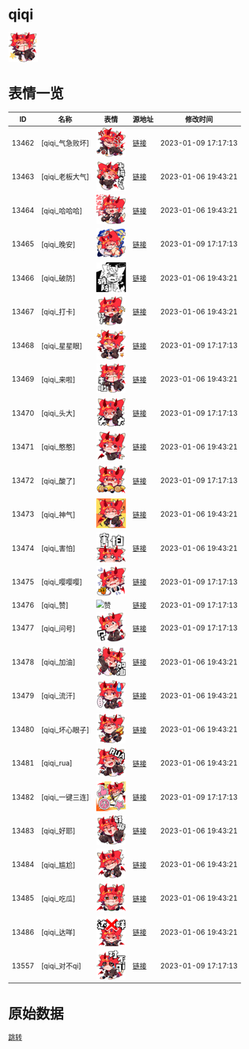 # qiqi

<img src="./cover.png" height="60" alt="cover" />

# 表情一览

|ID|名称|表情|源地址|修改时间|
|----|----|----|----|----|
|13462|[qiqi_气急败坏]|<img src="./pic/013462_%5Bqiqi_气急败坏%5D.png" height="60" alt="气急败坏"/>|[链接](https://i0.hdslb.com/bfs/emote/275240b8083002975f769b71ce48a89052c1f626.png)|2023-01-09 17:17:13|
|13463|[qiqi_老板大气]|<img src="./pic/013463_%5Bqiqi_老板大气%5D.png" height="60" alt="老板大气"/>|[链接](https://i0.hdslb.com/bfs/garb/item/abc4dc5b9b64023b8af9f72cc5aa37bc5683bc3a.png)|2023-01-06 19:43:21|
|13464|[qiqi_哈哈哈]|<img src="./pic/013464_%5Bqiqi_哈哈哈%5D.png" height="60" alt="哈哈哈"/>|[链接](https://i0.hdslb.com/bfs/garb/item/7d554e9e254bdd4ae530ef1631be83ef28df25f6.png)|2023-01-06 19:43:21|
|13465|[qiqi_晚安]|<img src="./pic/013465_%5Bqiqi_晚安%5D.png" height="60" alt="晚安"/>|[链接](https://i0.hdslb.com/bfs/emote/43f8b21c43f7c330c7d2592cf88c5b13ca57a1d2.png)|2023-01-09 17:17:13|
|13466|[qiqi_破防]|<img src="./pic/013466_%5Bqiqi_破防%5D.png" height="60" alt="破防"/>|[链接](https://i0.hdslb.com/bfs/garb/item/1dfd01392d06915491f8517ceb0d22b546c4a3b5.png)|2023-01-06 19:43:21|
|13467|[qiqi_打卡]|<img src="./pic/013467_%5Bqiqi_打卡%5D.png" height="60" alt="打卡"/>|[链接](https://i0.hdslb.com/bfs/garb/item/97f21427c46fd799e2748acc32f9cc7e66c0ba90.png)|2023-01-06 19:43:21|
|13468|[qiqi_星星眼]|<img src="./pic/013468_%5Bqiqi_星星眼%5D.png" height="60" alt="星星眼"/>|[链接](https://i0.hdslb.com/bfs/emote/587fe01bf171564fc025f343a0e23fb5fb75c4c0.png)|2023-01-09 17:17:13|
|13469|[qiqi_来啦]|<img src="./pic/013469_%5Bqiqi_来啦%5D.png" height="60" alt="来啦"/>|[链接](https://i0.hdslb.com/bfs/garb/item/d2c09917e341dce6ceed5f950f7abb1e20f2c9e5.png)|2023-01-06 19:43:21|
|13470|[qiqi_头大]|<img src="./pic/013470_%5Bqiqi_头大%5D.png" height="60" alt="头大"/>|[链接](https://i0.hdslb.com/bfs/emote/f98271f1c5597797a79bebf43931b0861914c741.png)|2023-01-09 17:17:13|
|13471|[qiqi_憨憨]|<img src="./pic/013471_%5Bqiqi_憨憨%5D.png" height="60" alt="憨憨"/>|[链接](https://i0.hdslb.com/bfs/garb/item/2506771e111d308672591c37377cf32419ff71c7.png)|2023-01-06 19:43:21|
|13472|[qiqi_酸了]|<img src="./pic/013472_%5Bqiqi_酸了%5D.png" height="60" alt="酸了"/>|[链接](https://i0.hdslb.com/bfs/emote/0075a18836dda47064c63b336be64b20161cf499.png)|2023-01-09 17:17:13|
|13473|[qiqi_神气]|<img src="./pic/013473_%5Bqiqi_神气%5D.png" height="60" alt="神气"/>|[链接](https://i0.hdslb.com/bfs/garb/item/c57ecd0e65061fe6781201b7958100979a2bd8c4.png)|2023-01-06 19:43:21|
|13474|[qiqi_害怕]|<img src="./pic/013474_%5Bqiqi_害怕%5D.png" height="60" alt="害怕"/>|[链接](https://i0.hdslb.com/bfs/garb/item/9bdd3afd9ba3eefd4e6b040313566b8263724999.png)|2023-01-06 19:43:21|
|13475|[qiqi_嘤嘤嘤]|<img src="./pic/013475_%5Bqiqi_嘤嘤嘤%5D.png" height="60" alt="嘤嘤嘤"/>|[链接](https://i0.hdslb.com/bfs/emote/efc987201e6f1387b9cf05ea7ecdc72dddc79f48.png)|2023-01-09 17:17:13|
|13476|[qiqi_赞]|<img src="./pic/013476_%5Bqiqi_赞%5D.png" height="60" alt="赞"/>|[链接](https://i0.hdslb.com/bfs/emote/b56b288eac97a1f455561cd72738bed6a073c38f.png)|2023-01-09 17:17:13|
|13477|[qiqi_问号]|<img src="./pic/013477_%5Bqiqi_问号%5D.png" height="60" alt="问号"/>|[链接](https://i0.hdslb.com/bfs/emote/738f278080e0785aba3e46544074c22519ba2837.png)|2023-01-09 17:17:13|
|13478|[qiqi_加油]|<img src="./pic/013478_%5Bqiqi_加油%5D.png" height="60" alt="加油"/>|[链接](https://i0.hdslb.com/bfs/garb/item/5221ea9d46699e07606ba67158bf59b50ec3a306.png)|2023-01-06 19:43:21|
|13479|[qiqi_流汗]|<img src="./pic/013479_%5Bqiqi_流汗%5D.png" height="60" alt="流汗"/>|[链接](https://i0.hdslb.com/bfs/garb/item/7343f806d1a23a646388ae2b9dfdae42620eb492.png)|2023-01-06 19:43:21|
|13480|[qiqi_坏心眼子]|<img src="./pic/013480_%5Bqiqi_坏心眼子%5D.png" height="60" alt="坏心眼子"/>|[链接](https://i0.hdslb.com/bfs/garb/item/c30d8e06ca2738de2fe757fc1532c09a04ad0684.png)|2023-01-06 19:43:21|
|13481|[qiqi_rua]|<img src="./pic/013481_%5Bqiqi_rua%5D.png" height="60" alt="rua"/>|[链接](https://i0.hdslb.com/bfs/garb/item/30a2e7466cb7358cee4d657de75e8c91c58be35e.png)|2023-01-06 19:43:21|
|13482|[qiqi_一键三连]|<img src="./pic/013482_%5Bqiqi_一键三连%5D.png" height="60" alt="一键三连"/>|[链接](https://i0.hdslb.com/bfs/emote/0ffd40d55d3f5ac37ec2cce6f46d452b4b4848aa.png)|2023-01-09 17:17:13|
|13483|[qiqi_好耶]|<img src="./pic/013483_%5Bqiqi_好耶%5D.png" height="60" alt="好耶"/>|[链接](https://i0.hdslb.com/bfs/garb/item/063ca5df6c8870e84f36297fd89e6e9bba647e81.png)|2023-01-06 19:43:21|
|13484|[qiqi_尴尬]|<img src="./pic/013484_%5Bqiqi_尴尬%5D.png" height="60" alt="尴尬"/>|[链接](https://i0.hdslb.com/bfs/garb/item/97f69d8cb0ea35054544dfbd8b1cb75e6129a568.png)|2023-01-06 19:43:21|
|13485|[qiqi_吃瓜]|<img src="./pic/013485_%5Bqiqi_吃瓜%5D.png" height="60" alt="吃瓜"/>|[链接](https://i0.hdslb.com/bfs/garb/item/fdefee30650e421420c6ee7bbc424b4ce49fa732.png)|2023-01-06 19:43:21|
|13486|[qiqi_达咩]|<img src="./pic/013486_%5Bqiqi_达咩%5D.png" height="60" alt="达咩"/>|[链接](https://i0.hdslb.com/bfs/garb/item/0c0d2136216e028423aeeef6d0b2fed53bd01b06.png)|2023-01-06 19:43:21|
|13557|[qiqi_对不qi]|<img src="./pic/013557_%5Bqiqi_对不qi%5D.png" height="60" alt="对不qi"/>|[链接](https://i0.hdslb.com/bfs/emote/881c7a1c113b36c62ced1f34de8a73917fa7c94e.png)|2023-01-09 17:17:13|

# 原始数据

[跳转](./raw.json)

